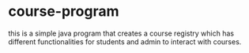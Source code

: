 # course-program

this is a simple java program that creates a course registry which has different functionalities for students and admin to interact with courses.